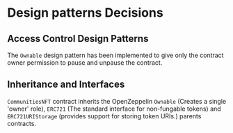 # Design patterns Decisions

## Access Control Design Patterns

The `Ownable` design pattern has been implemented to give only the contract owner permission to pause and unpause the contract.

## Inheritance and Interfaces

`CommunitiesNFT` contract inherits the OpenZeppelin `Ownable` (Creates a single 'owner' role), `ERC721` (The standard interface for non-fungable tokens) and `ERC721URIStorage` (provides support for storing token URIs.) parents contracts.
